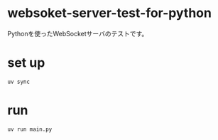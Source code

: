 # websoket-server-test-for-python

Pythonを使ったWebSocketサーバのテストです。

# set up
```sh
uv sync
```

# run
```sh
uv run main.py
```